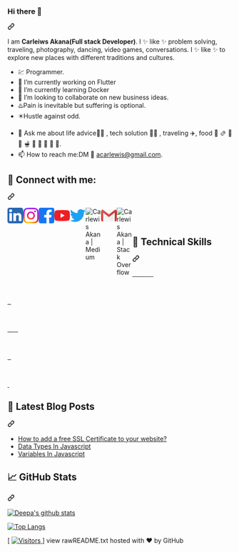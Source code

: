 <article class="markdown-body entry-content container-lg f5" itemprop="text">
  <div class="markdown-heading" dir="auto">
    <h3 class="heading-element" dir="auto">Hi there 👋</h3>
    <a id="user-content-hi-there-" class="anchor" aria-label="Permalink: Hi there 👋" href="#hi-there-">
      <svg class="octicon octicon-link" viewBox="0 0 16 16" version="1.1" width="16" height="16" aria-hidden="true">
        <path d="m7.775 3.275 1.25-1.25a3.5 3.5 0 1 1 4.95 4.95l-2.5 2.5a3.5 3.5 0 0 1-4.95 0 .751.751 0 0 1 .018-1.042.751.751 0 0 1 1.042-.018 1.998 1.998 0 0 0 2.83 0l2.5-2.5a2.002 2.002 0 0 0-2.83-2.83l-1.25 1.25a.751.751 0 0 1-1.042-.018.751.751 0 0 1-.018-1.042Zm-4.69 9.64a1.998 1.998 0 0 0 2.83 0l1.25-1.25a.751.751 0 0 1 1.042.018.751.751 0 0 1 .018 1.042l-1.25 1.25a3.5 3.5 0 1 1-4.95-4.95l2.5-2.5a3.5 3.5 0 0 1 4.95 0 .751.751 0 0 1-.018 1.042.751.751 0 0 1-1.042.018 1.998 1.998 0 0 0-2.83 0l-2.5 2.5a1.998 1.998 0 0 0 0 2.83Z"></path>
      </svg>
    </a>
  </div>
  <p dir="auto">I am <strong>Carleiws Akana(Full stack Developer)</strong>. I ✨ like ✨  problem solving, traveling, photography, dancing, video games, conversations. I ✨ like ✨  to explore new places with different traditions and cultures.</p>
  <ul dir="auto">
    <li>💹 Programmer.</li>
    <li>🔭 I’m currently working on Flutter</li>
    <li>🌱 I’m currently learning Docker</li>
    <li>👯 I’m looking to collaborate on new business ideas.</li>
    <li>♨️Pain is inevitable but suffering is optional.</li>
    <li>✴️Hustle against odd.</li>
  </ul>

  <ul dir="auto">
    <li>💬 Ask me about life advice🤣🤣 , tech solution 👩‍💻 , traveling <g-emoji class="g-emoji" alias="airplane">✈️</g-emoji>, food 🌯 🫔 🥗 🥘 🫕 🥫 🍝 🍜 🍲 🍛.</li>
    <li>📫 How to reach me:DM 📱 <a href="mailto:acarlewis@gmail.com">acarlewis@gmail.com</a>.</li>
  </ul>
  <div class="markdown-heading" dir="auto">
    <h2 class="heading-element" dir="auto">🤝 Connect with me:</h2>
    <a id="user-content--connect-with-me" class="anchor" aria-label="Permalink: 🤝 Connect with me:" href="#-connect-with-me">
      <svg class="octicon octicon-link" viewBox="0 0 16 16" version="1.1" width="16" height="16" aria-hidden="true">
        <path d="m7.775 3.275 1.25-1.25a3.5 3.5 0 1 1 4.95 4.95l-2.5 2.5a3.5 3.5 0 0 1-4.95 0 .751.751 0 0 1 .018-1.042.751.751 0 0 1 1.042-.018 1.998 1.998 0 0 0 2.83 0l2.5-2.5a2.002 2.002 0 0 0-2.83-2.83l-1.25 1.25a.751.751 0 0 1-1.042-.018.751.751 0 0 1-.018-1.042Zm-4.69 9.64a1.998 1.998 0 0 0 2.83 0l1.25-1.25a.751.751 0 0 1 1.042.018.751.751 0 0 1 .018 1.042l-1.25 1.25a3.5 3.5 0 1 1-4.95-4.95l2.5-2.5a3.5 3.5 0 0 1 4.95 0 .751.751 0 0 1-.018 1.042.751.751 0 0 1-1.042.018 1.998 1.998 0 0 0-2.83 0l-2.5 2.5a1.998 1.998 0 0 0 0 2.83Z"></path>
      </svg>
    </a>
  </div>
  <p dir="auto">
    <a href="https://www.linkedin.com/in/carlewis-akana-2226341b7/" rel="nofollow">
      <img align="left" src="https://raw.githubusercontent.com/deepajarout/deepajarout/main/5296501_linkedin_network_linkedin logo_icon.png" alt="Carlewis Akana | LinkedIn" width="35px" style="max-width: 100%;">
    </a>
  </p>
  <p dir="auto">
    <a href="https://instagram.com/a_carlewis" rel="nofollow">
      <img align="left" src="https://raw.githubusercontent.com/deepajarout/deepajarout/main/5296765_camera_instagram_instagram logo_icon.png" alt="Carlewis Akana | Instagram" width="35px" style="max-width: 100%;">
    </a>
  </p>
  <p dir="auto">
    <a href="https://www.facebook.com/carlewis-akana" rel="nofollow">
      <img align="left" src="https://raw.githubusercontent.com/deepajarout/deepajarout/main/5365678_fb_facebook_facebook logo_icon.png" alt="Carlewis Akana | Facebook" width="35px" style="max-width: 100%;">
    </a>
  </p>
  <p dir="auto">
    <a href="https://www.youtube.com/channel/carlewis2163" rel="nofollow">
      <img align="left" src="https://raw.githubusercontent.com/deepajarout/deepajarout/main/5296521_play_video_vlog_youtube_youtube logo_icon.png" alt="Carlewis Akana | Youtube" width="35px" style="max-width: 100%;">
    </a>
  </p>
  <p dir="auto">
    <a href="https://twitter.com/deepajarout" rel="nofollow">
      <img align="left" src="https://raw.githubusercontent.com/deepajarout/deepajarout/main/5296514_bird_tweet_twitter_twitter logo_icon.png" alt="Carlewis Akana | Twitter" width="35px" style="max-width: 100%;">
    </a>
  </p>
  <p dir="auto">
    <a href="https://www.sololearn.com/en/Profile/9491560" rel="nofollow">
      <img align="left" src="https://e7.pngegg.com/pngimages/243/80/png-clipart-sololearn-computer-programming-android-android-text-logo-thumbnail.png" alt="Carlewis Akana | Medium" width="35px" style="max-width: 100%;">
    </a>
  </p>
  <p dir="auto">
    <a href="acarlewis@gmail.com">
      <img align="left" src="https://raw.githubusercontent.com/deepajarout/deepajarout/main/2993691_brand_brands_gmail_logo_logos_icon.png" alt="Carlewis Akana | Gmail" width="35px" style="max-width: 100%;">
    </a>
  </p>
  <p dir="auto">
    <a href="https://stackoverflow.com/users/12204480/carlewis" rel="nofollow">
      <img align="left" src="https://cdn2.iconfinder.com/data/icons/social-icons-33/128/Stack_Overflow-512.png" alt="Carlewis Akana | Stack Overflow" width="35px" style="max-width: 100%;">
    </a>
  </p>
  <br>
  <br>
  <div class="markdown-heading" dir="auto">
    <h2 class="heading-element" dir="auto">💼 Technical Skills</h2>
    <a id="user-content--technical-skills" class="anchor" aria-label="Permalink: 💼 Technical Skills" href="#-technical-skills">
      <svg class="octicon octicon-link" viewBox="0 0 16 16" version="1.1" width="16" height="16" aria-hidden="true">
        <path d="m7.775 3.275 1.25-1.25a3.5 3.5 0 1 1 4.95 4.95l-2.5 2.5a3.5 3.5 0 0 1-4.95 0 .751.751 0 0 1 .018-1.042.751.751 0 0 1 1.042-.018 1.998 1.998 0 0 0 2.83 0l2.5-2.5a2.002 2.002 0 0 0-2.83-2.83l-1.25 1.25a.751.751 0 0 1-1.042-.018.751.751 0 0 1-.018-1.042Zm-4.69 9.64a1.998 1.998 0 0 0 2.83 0l1.25-1.25a.751.751 0 0 1 1.042.018.751.751 0 0 1 .018 1.042l-1.25 1.25a3.5 3.5 0 1 1-4.95-4.95l2.5-2.5a3.5 3.5 0 0 1 4.95 0 .751.751 0 0 1-.018 1.042.751.751 0 0 1-1.042.018 1.998 1.998 0 0 0-2.83 0l-2.5 2.5a1.998 1.998 0 0 0 0 2.83Z"></path>
      </svg>
    </a>
  </div>
  <p dir="auto">
    <a target="_blank" rel="noopener noreferrer nofollow" href="https://camo.githubusercontent.com/9f06762b8feb28a94829eef10b7b32ba3dffc2cad2250be89d34c1b85b0f3e7e/68747470733a2f2f696d672e736869656c64732e696f2f62616467652f67616d696e672d756e6974792d696e666f726d6174696f6e616c3f7374796c653d666c6174266c6f676f3d756e697479266c6f676f436f6c6f723d7768697465">
      <img src="https://camo.githubusercontent.com/9f06762b8feb28a94829eef10b7b32ba3dffc2cad2250be89d34c1b85b0f3e7e/68747470733a2f2f696d672e736869656c64732e696f2f62616467652f67616d696e672d756e6974792d696e666f726d6174696f6e616c3f7374796c653d666c6174266c6f676f3d756e697479266c6f676f436f6c6f723d7768697465" alt="" data-canonical-src="https://img.shields.io/badge/gaming-unity-informational?style=flat&amp;logo=unity&amp;logoColor=white" style="max-width: 100%;">
    </a>
    <a target="_blank" rel="noopener noreferrer nofollow" href="https://camo.githubusercontent.com/23a10ff2c11462fd99f7e172a9bec958fc3c5fc46f5fa4e7a92591fd7532b9b6/68747470733a2f2f696d672e736869656c64732e696f2f62616467652f4672616d65776f726b2d6e6f64652e6a732d696e666f726d6174696f6e616c3f7374796c653d666c6174266c6f676f3d6e6f64652e6a73266c6f676f436f6c6f723d7768697465">
      <img src="https://camo.githubusercontent.com/23a10ff2c11462fd99f7e172a9bec958fc3c5fc46f5fa4e7a92591fd7532b9b6/68747470733a2f2f696d672e736869656c64732e696f2f62616467652f4672616d65776f726b2d6e6f64652e6a732d696e666f726d6174696f6e616c3f7374796c653d666c6174266c6f676f3d6e6f64652e6a73266c6f676f436f6c6f723d7768697465" alt="" data-canonical-src="https://img.shields.io/badge/Framework-node.js-informational?style=flat&amp;logo=node.js&amp;logoColor=white" style="max-width: 100%;">
    </a>
    <a target="_blank" rel="noopener noreferrer nofollow" href="https://camo.githubusercontent.com/8253304b21de1c3226ac4278a35ea0dc9fdc4bd1cd541f930418c22465c94a5f/68747470733a2f2f696d672e736869656c64732e696f2f62616467652f44617461626173652d4d6f6e676f44422d696e666f726d6174696f6e616c3f7374796c653d666c6174266c6f676f3d6d6f6e676f6462266c6f676f436f6c6f723d7768697465">
      <img src="https://camo.githubusercontent.com/8253304b21de1c3226ac4278a35ea0dc9fdc4bd1cd541f930418c22465c94a5f/68747470733a2f2f696d672e736869656c64732e696f2f62616467652f44617461626173652d4d6f6e676f44422d696e666f726d6174696f6e616c3f7374796c653d666c6174266c6f676f3d6d6f6e676f6462266c6f676f436f6c6f723d7768697465" alt="" data-canonical-src="https://img.shields.io/badge/Database-MongoDB-informational?style=flat&amp;logo=mongodb&amp;logoColor=white" style="max-width: 100%;">
    </a>
    <a target="_blank" rel="noopener noreferrer nofollow" href="https://camo.githubusercontent.com/14a824c0e84a0a41bb8abadde24714bbc6ba2016fa78e4be25060a1067cc3a9f/68747470733a2f2f696d672e736869656c64732e696f2f62616467652f436f64652d52656163742d696e666f726d6174696f6e616c3f7374796c653d666c6174266c6f676f3d726561637426636f6c6f723d363144414642">
      <img src="https://camo.githubusercontent.com/14a824c0e84a0a41bb8abadde24714bbc6ba2016fa78e4be25060a1067cc3a9f/68747470733a2f2f696d672e736869656c64732e696f2f62616467652f436f64652d52656163742d696e666f726d6174696f6e616c3f7374796c653d666c6174266c6f676f3d726561637426636f6c6f723d363144414642" alt="" data-canonical-src="https://img.shields.io/badge/Code-React-informational?style=flat&amp;logo=react&amp;color=61DAFB" style="max-width: 100%;">
    </a>
    <a target="_blank" rel="noopener noreferrer nofollow" href="https://camo.githubusercontent.com/aaca38b4605cdad6dcb92a737704ac43dd24df7d057389a894af545f897d658e/68747470733a2f2f696d672e736869656c64732e696f2f62616467652f436f64652d52656475782d696e666f726d6174696f6e616c3f7374796c653d666c6174266c6f676f3d526564757826636f6c6f723d373634414243">
      <img src="https://camo.githubusercontent.com/aaca38b4605cdad6dcb92a737704ac43dd24df7d057389a894af545f897d658e/68747470733a2f2f696d672e736869656c64732e696f2f62616467652f436f64652d52656475782d696e666f726d6174696f6e616c3f7374796c653d666c6174266c6f676f3d526564757826636f6c6f723d373634414243" alt="" data-canonical-src="https://img.shields.io/badge/Code-Redux-informational?style=flat&amp;logo=Redux&amp;color=764ABC" style="max-width: 100%;">
    </a>
    <a target="_blank" rel="noopener noreferrer nofollow" href="https://camo.githubusercontent.com/242c67a619771792ab20da1cac2f6afa28c6ec88363bcfd63272cb3179647960/68747470733a2f2f696d672e736869656c64732e696f2f62616467652f436f64652d4a6176615363726970742d696e666f726d6174696f6e616c3f7374796c653d666c6174266c6f676f3d4a61766153637269707426636f6c6f723d463744463145">
      <img src="https://camo.githubusercontent.com/242c67a619771792ab20da1cac2f6afa28c6ec88363bcfd63272cb3179647960/68747470733a2f2f696d672e736869656c64732e696f2f62616467652f436f64652d4a6176615363726970742d696e666f726d6174696f6e616c3f7374796c653d666c6174266c6f676f3d4a61766153637269707426636f6c6f723d463744463145" alt="" data-canonical-src="https://img.shields.io/badge/Code-JavaScript-informational?style=flat&amp;logo=JavaScript&amp;color=F7DF1E" style="max-width: 100%;">
    </a>
    <a target="_blank" rel="noopener noreferrer nofollow" href="https://camo.githubusercontent.com/d7c4890707b68850edc94513b6085a0eab00d118deb66ab765f733b9b8776969/68747470733a2f2f696d672e736869656c64732e696f2f62616467652f436f64652d48544d4c352d696e666f726d6174696f6e616c3f7374796c653d666c6174266c6f676f3d48544d4c3526636f6c6f723d453334463236">
      <img src="https://camo.githubusercontent.com/d7c4890707b68850edc94513b6085a0eab00d118deb66ab765f733b9b8776969/68747470733a2f2f696d672e736869656c64732e696f2f62616467652f436f64652d48544d4c352d696e666f726d6174696f6e616c3f7374796c653d666c6174266c6f676f3d48544d4c3526636f6c6f723d453334463236" alt="" data-canonical-src="https://img.shields.io/badge/Code-HTML5-informational?style=flat&amp;logo=HTML5&amp;color=E34F26" style="max-width: 100%;">
    </a>
    <a target="_blank" rel="noopener noreferrer nofollow" href="https://camo.githubusercontent.com/bfc6a44be8c9b846b73767c87a2790cf2532e30e8ed58491bb390c988fc06a98/68747470733a2f2f696d672e736869656c64732e696f2f62616467652f436f64652d506f737467726553514c2d696e666f726d6174696f6e616c3f7374796c653d666c6174266c6f676f3d506f737467726553514c26636f6c6f723d333336373931">
      <img src="https://camo.githubusercontent.com/bfc6a44be8c9b846b73767c87a2790cf2532e30e8ed58491bb390c988fc06a98/68747470733a2f2f696d672e736869656c64732e696f2f62616467652f436f64652d506f737467726553514c2d696e666f726d6174696f6e616c3f7374796c653d666c6174266c6f676f3d506f737467726553514c26636f6c6f723d333336373931" alt="" data-canonical-src="https://img.shields.io/badge/Code-PostgreSQL-informational?style=flat&amp;logo=PostgreSQL&amp;color=336791" style="max-width: 100%;">
    </a>
    <a target="_blank" rel="noopener noreferrer nofollow" href="https://camo.githubusercontent.com/a60b69f8af9053d1004320b7cf10d49d7f5143ef8985667e7cfecca312dc14d9/68747470733a2f2f696d672e736869656c64732e696f2f62616467652f436f64652d53514c6974652d696e666f726d6174696f6e616c3f7374796c653d666c6174266c6f676f3d53514c69746526636f6c6f723d303033423537">
      <img src="https://camo.githubusercontent.com/a60b69f8af9053d1004320b7cf10d49d7f5143ef8985667e7cfecca312dc14d9/68747470733a2f2f696d672e736869656c64732e696f2f62616467652f436f64652d53514c6974652d696e666f726d6174696f6e616c3f7374796c653d666c6174266c6f676f3d53514c69746526636f6c6f723d303033423537" alt="" data-canonical-src="https://img.shields.io/badge/Code-SQLite-informational?style=flat&amp;logo=SQLite&amp;color=003B57" style="max-width: 100%;">
    </a>
    <a target="_blank" rel="noopener noreferrer nofollow" href="https://camo.githubusercontent.com/90694fa5b9bfbadd8fb4f6769161e845c21ffe16ee940418ed64775e5c9994ee/68747470733a2f2f696d672e736869656c64732e696f2f62616467652f436f64652d547970657363726970742d696e666f726d6174696f6e616c3f7374796c653d666c6174266c6f676f3d74797065736372697074266c6f676f436f6c6f723d7768697465">
      <img src="https://camo.githubusercontent.com/90694fa5b9bfbadd8fb4f6769161e845c21ffe16ee940418ed64775e5c9994ee/68747470733a2f2f696d672e736869656c64732e696f2f62616467652f436f64652d547970657363726970742d696e666f726d6174696f6e616c3f7374796c653d666c6174266c6f676f3d74797065736372697074266c6f676f436f6c6f723d7768697465" alt="" data-canonical-src="https://img.shields.io/badge/Code-Typescript-informational?style=flat&amp;logo=typescript&amp;logoColor=white" style="max-width: 100%;">
    </a>
    <a target="_blank" rel="noopener noreferrer nofollow" href="https://camo.githubusercontent.com/9ac91734c808ed4a9da0e769b83f083193075174dedf38a792f2b52bc763e2eb/68747470733a2f2f696d672e736869656c64732e696f2f62616467652f636f64652d4772617068514c2d696e666f726d6174696f6e616c3f7374796c653d666c6174266c6f676f3d6772617068716c266c6f676f436f6c6f723d7768697465">
      <img src="https://camo.githubusercontent.com/9ac91734c808ed4a9da0e769b83f083193075174dedf38a792f2b52bc763e2eb/68747470733a2f2f696d672e736869656c64732e696f2f62616467652f636f64652d4772617068514c2d696e666f726d6174696f6e616c3f7374796c653d666c6174266c6f676f3d6772617068716c266c6f676f436f6c6f723d7768697465" alt="" data-canonical-src="https://img.shields.io/badge/code-GraphQL-informational?style=flat&amp;logo=graphql&amp;logoColor=white" style="max-width: 100%;">
    </a>
    <a target="_blank" rel="noopener noreferrer nofollow" href="https://camo.githubusercontent.com/e48d1d2a02baef60a94456e0b6c7f90e89e358a8ef353e21ffa2ba383b47cca7/68747470733a2f2f696d672e736869656c64732e696f2f62616467652f636f64652d4a57542d696e666f726d6174696f6e616c3f7374796c653d666c6174266c6f676f3d4a534f4e253230776562253230746f6b656e73">
      <img src="https://camo.githubusercontent.com/e48d1d2a02baef60a94456e0b6c7f90e89e358a8ef353e21ffa2ba383b47cca7/68747470733a2f2f696d672e736869656c64732e696f2f62616467652f636f64652d4a57542d696e666f726d6174696f6e616c3f7374796c653d666c6174266c6f676f3d4a534f4e253230776562253230746f6b656e73" alt="" data-canonical-src="https://img.shields.io/badge/code-JWT-informational?style=flat&amp;logo=JSON%20web%20tokens" style="max-width: 100%;">
    </a>
    <a target="_blank" rel="noopener noreferrer nofollow" href="https://camo.githubusercontent.com/8e23a6d874199d23a896f81fab20e445da6ec6a0f960da9634cb49b622519d7e/68747470733a2f2f696d672e736869656c64732e696f2f62616467652f636f64652d47554c502d696e666f726d6174696f6e616c3f7374796c653d666c6174266c6f676f3d67756c70266c6f676f436f6c6f723d7768697465">
      <img src="https://camo.githubusercontent.com/8e23a6d874199d23a896f81fab20e445da6ec6a0f960da9634cb49b622519d7e/68747470733a2f2f696d672e736869656c64732e696f2f62616467652f636f64652d47554c502d696e666f726d6174696f6e616c3f7374796c653d666c6174266c6f676f3d67756c70266c6f676f436f6c6f723d7768697465" alt="" data-canonical-src="https://img.shields.io/badge/code-GULP-informational?style=flat&amp;logo=gulp&amp;logoColor=white" style="max-width: 100%;">
    </a>
  </p>
  <br>
  <p dir="auto">
    <a target="_blank" rel="noopener noreferrer nofollow" href="https://camo.githubusercontent.com/158f0f18972e114aaa28b21ed69ca4064e3dfe29d8fb3c5014088eb13f048150/68747470733a2f2f696d672e736869656c64732e696f2f62616467652f5374796c652d426f6f7473747261702d696e666f726d6174696f6e616c3f7374796c653d666c6174266c6f676f3d426f6f74737472617026636f6c6f723d373935324233">
      <img src="https://camo.githubusercontent.com/158f0f18972e114aaa28b21ed69ca4064e3dfe29d8fb3c5014088eb13f048150/68747470733a2f2f696d672e736869656c64732e696f2f62616467652f5374796c652d426f6f7473747261702d696e666f726d6174696f6e616c3f7374796c653d666c6174266c6f676f3d426f6f74737472617026636f6c6f723d373935324233" alt="" data-canonical-src="https://img.shields.io/badge/Style-Bootstrap-informational?style=flat&amp;logo=Bootstrap&amp;color=7952B3" style="max-width: 100%;">
    </a>
    <a target="_blank" rel="noopener noreferrer nofollow" href="https://camo.githubusercontent.com/03afade71191a329046aec0c7df933fbbf1f58adeb6aa0432e5bf0bc4475d37c/68747470733a2f2f696d672e736869656c64732e696f2f62616467652f5374796c652d435353332d696e666f726d6174696f6e616c3f7374796c653d666c6174266c6f676f3d4353533326636f6c6f723d313537324236">
      <img src="https://camo.githubusercontent.com/03afade71191a329046aec0c7df933fbbf1f58adeb6aa0432e5bf0bc4475d37c/68747470733a2f2f696d672e736869656c64732e696f2f62616467652f5374796c652d435353332d696e666f726d6174696f6e616c3f7374796c653d666c6174266c6f676f3d4353533326636f6c6f723d313537324236" alt="" data-canonical-src="https://img.shields.io/badge/Style-CSS3-informational?style=flat&amp;logo=CSS3&amp;color=1572B6" style="max-width: 100%;">
    </a>
    <a target="_blank" rel="noopener noreferrer nofollow" href="https://camo.githubusercontent.com/d00ff24013b8b052f7dda1db08a05abad75fe1d536a25fe94f2776fae746e62b/68747470733a2f2f696d672e736869656c64732e696f2f62616467652f5374796c652d7374796c65642d2d636f6d706f6e656e74732d696e666f726d6174696f6e616c3f7374796c653d666c6174266c6f676f3d7374796c65642d636f6d706f6e656e747326636f6c6f723d444237303933">
      <img src="https://camo.githubusercontent.com/d00ff24013b8b052f7dda1db08a05abad75fe1d536a25fe94f2776fae746e62b/68747470733a2f2f696d672e736869656c64732e696f2f62616467652f5374796c652d7374796c65642d2d636f6d706f6e656e74732d696e666f726d6174696f6e616c3f7374796c653d666c6174266c6f676f3d7374796c65642d636f6d706f6e656e747326636f6c6f723d444237303933" alt="" data-canonical-src="https://img.shields.io/badge/Style-styled--components-informational?style=flat&amp;logo=styled-components&amp;color=DB7093" style="max-width: 100%;">
    </a>
  </p>
  <br>
  <p dir="auto">
    <a target="_blank" rel="noopener noreferrer nofollow" href="https://camo.githubusercontent.com/4f31494a26a94a43e4e6a711afcb44811353ba3aa69ad9289c3464fa8ecf9f11/68747470733a2f2f696d672e736869656c64732e696f2f62616467652f546f6f6c732d4669676d612d696e666f726d6174696f6e616c3f7374796c653d666c6174266c6f676f3d4669676d6126636f6c6f723d463234453145">
      <img src="https://camo.githubusercontent.com/4f31494a26a94a43e4e6a711afcb44811353ba3aa69ad9289c3464fa8ecf9f11/68747470733a2f2f696d672e736869656c64732e696f2f62616467652f546f6f6c732d4669676d612d696e666f726d6174696f6e616c3f7374796c653d666c6174266c6f676f3d4669676d6126636f6c6f723d463234453145" alt="" data-canonical-src="https://img.shields.io/badge/Tools-Figma-informational?style=flat&amp;logo=Figma&amp;color=F24E1E" style="max-width: 100%;">
    </a>
    <a target="_blank" rel="noopener noreferrer nofollow" href="https://camo.githubusercontent.com/f92a4aa2cf0d265b31a1d6ce42df02ee746083604782a6af8302e3b2bd4cb9f3/68747470733a2f2f696d672e736869656c64732e696f2f62616467652f546f6f6c732d4e504d2d696e666f726d6174696f6e616c3f7374796c653d666c6174266c6f676f3d4e504d26636f6c6f723d434233383337">
      <img src="https://camo.githubusercontent.com/f92a4aa2cf0d265b31a1d6ce42df02ee746083604782a6af8302e3b2bd4cb9f3/68747470733a2f2f696d672e736869656c64732e696f2f62616467652f546f6f6c732d4e504d2d696e666f726d6174696f6e616c3f7374796c653d666c6174266c6f676f3d4e504d26636f6c6f723d434233383337" alt="" data-canonical-src="https://img.shields.io/badge/Tools-NPM-informational?style=flat&amp;logo=NPM&amp;color=CB3837" style="max-width: 100%;">
    </a>
    <a target="_blank" rel="noopener noreferrer nofollow" href="https://camo.githubusercontent.com/5deebc63e4004fd0df809467ae18d1e709d28d58d0741a5772ee67a8460eff59/68747470733a2f2f696d672e736869656c64732e696f2f62616467652f546f6f6c732d4865726f6b752d696e666f726d6174696f6e616c3f7374796c653d666c6174266c6f676f3d4865726f6b7526636f6c6f723d343330303938">
      <img src="https://camo.githubusercontent.com/5deebc63e4004fd0df809467ae18d1e709d28d58d0741a5772ee67a8460eff59/68747470733a2f2f696d672e736869656c64732e696f2f62616467652f546f6f6c732d4865726f6b752d696e666f726d6174696f6e616c3f7374796c653d666c6174266c6f676f3d4865726f6b7526636f6c6f723d343330303938" alt="" data-canonical-src="https://img.shields.io/badge/Tools-Heroku-informational?style=flat&amp;logo=Heroku&amp;color=430098" style="max-width: 100%;">
    </a>
    <a target="_blank" rel="noopener noreferrer nofollow" href="https://camo.githubusercontent.com/ca7928be12661e5ab4d82ccc0dacc704aac13f5f6ee05e4a8752a2aed6562a4d/68747470733a2f2f696d672e736869656c64732e696f2f62616467652f546f6f6c732d4769742d696e666f726d6174696f6e616c3f7374796c653d666c6174266c6f676f3d47697426636f6c6f723d463035303332">
      <img src="https://camo.githubusercontent.com/ca7928be12661e5ab4d82ccc0dacc704aac13f5f6ee05e4a8752a2aed6562a4d/68747470733a2f2f696d672e736869656c64732e696f2f62616467652f546f6f6c732d4769742d696e666f726d6174696f6e616c3f7374796c653d666c6174266c6f676f3d47697426636f6c6f723d463035303332" alt="" data-canonical-src="https://img.shields.io/badge/Tools-Git-informational?style=flat&amp;logo=Git&amp;color=F05032" style="max-width: 100%;">
    </a>
    <a target="_blank" rel="noopener noreferrer nofollow" href="https://camo.githubusercontent.com/6f3217e893b76198e13786e2049646c58166cd72e8376e2bb2bdd9c515ee388f/68747470733a2f2f696d672e736869656c64732e696f2f62616467652f546f6f6c732d4769744875622d696e666f726d6174696f6e616c3f7374796c653d666c6174266c6f676f3d47697448756226636f6c6f723d313831373137">
      <img src="https://camo.githubusercontent.com/6f3217e893b76198e13786e2049646c58166cd72e8376e2bb2bdd9c515ee388f/68747470733a2f2f696d672e736869656c64732e696f2f62616467652f546f6f6c732d4769744875622d696e666f726d6174696f6e616c3f7374796c653d666c6174266c6f676f3d47697448756226636f6c6f723d313831373137" alt="" data-canonical-src="https://img.shields.io/badge/Tools-GitHub-informational?style=flat&amp;logo=GitHub&amp;color=181717" style="max-width: 100%;">
    </a>
    <a target="_blank" rel="noopener noreferrer nofollow" href="https://camo.githubusercontent.com/25c7064544b61c39e97477f9a39750ecc4a6bf062e040a0035f6b78a115697cb/68747470733a2f2f696d672e736869656c64732e696f2f62616467652f546f6f6c732d6269746275636b65742d696e666f726d6174696f6e616c3f7374796c653d666c6174266c6f676f3d6269746275636b6574266c6f676f436f6c6f723d7768697465">
      <img src="https://camo.githubusercontent.com/25c7064544b61c39e97477f9a39750ecc4a6bf062e040a0035f6b78a115697cb/68747470733a2f2f696d672e736869656c64732e696f2f62616467652f546f6f6c732d6269746275636b65742d696e666f726d6174696f6e616c3f7374796c653d666c6174266c6f676f3d6269746275636b6574266c6f676f436f6c6f723d7768697465" alt="" data-canonical-src="https://img.shields.io/badge/Tools-bitbucket-informational?style=flat&amp;logo=bitbucket&amp;logoColor=white" style="max-width: 100%;">
    </a>
    <a target="_blank" rel="noopener noreferrer nofollow" href="https://camo.githubusercontent.com/d360cae64798160842c7f24690b3949f6e5a83bbdde44c21d25a398b22ea9e57/68747470733a2f2f696d672e736869656c64732e696f2f62616467652f546f6f6c732d6769746875622d696e666f726d6174696f6e616c3f7374796c653d666c6174266c6f676f3d676974687562266c6f676f436f6c6f723d7768697465">
      <img src="https://camo.githubusercontent.com/d360cae64798160842c7f24690b3949f6e5a83bbdde44c21d25a398b22ea9e57/68747470733a2f2f696d672e736869656c64732e696f2f62616467652f546f6f6c732d6769746875622d696e666f726d6174696f6e616c3f7374796c653d666c6174266c6f676f3d676974687562266c6f676f436f6c6f723d7768697465" alt="" data-canonical-src="https://img.shields.io/badge/Tools-github-informational?style=flat&amp;logo=github&amp;logoColor=white" style="max-width: 100%;">
    </a>
  </p>
  <br>
  <p dir="auto">
    <a target="_blank" rel="noopener noreferrer nofollow" href="https://camo.githubusercontent.com/4ac700350fdbcce5a19df928fe8b10bb113c1ec911a93f3041f491b5d644be9c/68747470733a2f2f696d672e736869656c64732e696f2f62616467652f54657374696e67546f6f6c732d637970726573732d696e666f726d6174696f6e616c3f7374796c653d666c6174266c6f676f3d63797072657373266c6f676f436f6c6f723d303538613565">
      <img src="https://camo.githubusercontent.com/4ac700350fdbcce5a19df928fe8b10bb113c1ec911a93f3041f491b5d644be9c/68747470733a2f2f696d672e736869656c64732e696f2f62616467652f54657374696e67546f6f6c732d637970726573732d696e666f726d6174696f6e616c3f7374796c653d666c6174266c6f676f3d63797072657373266c6f676f436f6c6f723d303538613565" alt="" data-canonical-src="https://img.shields.io/badge/TestingTools-cypress-informational?style=flat&amp;logo=cypress&amp;logoColor=058a5e" style="max-width: 100%;">
    </a>
    <a target="_blank" rel="noopener noreferrer nofollow" href="https://camo.githubusercontent.com/49e05b292a6e046f8f004210bf70924482d1290109ace445f17cc4e20daceee6/68747470733a2f2f696d672e736869656c64732e696f2f62616467652f54657374696e67546f6f6c732d6a6573742d696e666f726d6174696f6e616c3f7374796c653d666c6174266c6f676f3d6a657374266c6f676f436f6c6f723d7768697465">
      <img src="https://camo.githubusercontent.com/49e05b292a6e046f8f004210bf70924482d1290109ace445f17cc4e20daceee6/68747470733a2f2f696d672e736869656c64732e696f2f62616467652f54657374696e67546f6f6c732d6a6573742d696e666f726d6174696f6e616c3f7374796c653d666c6174266c6f676f3d6a657374266c6f676f436f6c6f723d7768697465" alt="" data-canonical-src="https://img.shields.io/badge/TestingTools-jest-informational?style=flat&amp;logo=jest&amp;logoColor=white" style="max-width: 100%;">
    </a>
    <a target="_blank" rel="noopener noreferrer nofollow" href="https://camo.githubusercontent.com/13a6f4eef00ddfceab4d777ceadf5691097595ba21e65f760b88ebcc8cab3a28/68747470733a2f2f696d672e736869656c64732e696f2f62616467652f74657374696e67546f6f6c732d6d6f6368612d696e666f726d6174696f6e616c3f7374796c653d666c6174266c6f676f3d6d6f636861266c6f676f436f6c6f723d7768697465">
      <img src="https://camo.githubusercontent.com/13a6f4eef00ddfceab4d777ceadf5691097595ba21e65f760b88ebcc8cab3a28/68747470733a2f2f696d672e736869656c64732e696f2f62616467652f74657374696e67546f6f6c732d6d6f6368612d696e666f726d6174696f6e616c3f7374796c653d666c6174266c6f676f3d6d6f636861266c6f676f436f6c6f723d7768697465" alt="" data-canonical-src="https://img.shields.io/badge/testingTools-mocha-informational?style=flat&amp;logo=mocha&amp;logoColor=white" style="max-width: 100%;">
    </a>
  </p>
  <br>
  <p dir="auto">
    <a target="_blank" rel="noopener noreferrer nofollow" href="https://camo.githubusercontent.com/83f5cf75aad490b30c00d6f8dc097f9c1fd574ec28c8ce3255c4df14d81ebabe/68747470733a2f2f696d672e736869656c64732e696f2f62616467652f7365727665722d6e67696e782d696e666f726d6174696f6e616c3f7374796c653d666c6174266c6f676f3d6e67696e78266c6f676f436f6c6f723d7768697465">
      <img src="https://camo.githubusercontent.com/83f5cf75aad490b30c00d6f8dc097f9c1fd574ec28c8ce3255c4df14d81ebabe/68747470733a2f2f696d672e736869656c64732e696f2f62616467652f7365727665722d6e67696e782d696e666f726d6174696f6e616c3f7374796c653d666c6174266c6f676f3d6e67696e78266c6f676f436f6c6f723d7768697465" alt="" data-canonical-src="https://img.shields.io/badge/server-nginx-informational?style=flat&amp;logo=nginx&amp;logoColor=white" style="max-width: 100%;">
    </a>
    <a target="_blank" rel="noopener noreferrer nofollow" href="https://camo.githubusercontent.com/c2a95e04f80f225308d9bc30a55c6865d0e47d4aae20517ce19095c707d500d1/68747470733a2f2f696d672e736869656c64732e696f2f62616467652f7365727665722d6a656e6b696e732d696e666f726d6174696f6e616c3f7374796c653d666c6174266c6f676f3d6a656e6b696e73266c6f676f436f6c6f723d7768697465">
      <img src="https://camo.githubusercontent.com/c2a95e04f80f225308d9bc30a55c6865d0e47d4aae20517ce19095c707d500d1/68747470733a2f2f696d672e736869656c64732e696f2f62616467652f7365727665722d6a656e6b696e732d696e666f726d6174696f6e616c3f7374796c653d666c6174266c6f676f3d6a656e6b696e73266c6f676f436f6c6f723d7768697465" alt="" data-canonical-src="https://img.shields.io/badge/server-jenkins-informational?style=flat&amp;logo=jenkins&amp;logoColor=white" style="max-width: 100%;">
    </a>
  </p>
  <div class="markdown-heading" dir="auto">
    <h2 class="heading-element" dir="auto">📝 Latest Blog Posts</h2>
    <a id="user-content--latest-blog-posts" class="anchor" aria-label="Permalink: 📝 Latest Blog Posts" href="#-latest-blog-posts">
      <svg class="octicon octicon-link" viewBox="0 0 16 16" version="1.1" width="16" height="16" aria-hidden="true">
        <path d="m7.775 3.275 1.25-1.25a3.5 3.5 0 1 1 4.95 4.95l-2.5 2.5a3.5 3.5 0 0 1-4.95 0 .751.751 0 0 1 .018-1.042.751.751 0 0 1 1.042-.018 1.998 1.998 0 0 0 2.83 0l2.5-2.5a2.002 2.002 0 0 0-2.83-2.83l-1.25 1.25a.751.751 0 0 1-1.042-.018.751.751 0 0 1-.018-1.042Zm-4.69 9.64a1.998 1.998 0 0 0 2.83 0l1.25-1.25a.751.751 0 0 1 1.042.018.751.751 0 0 1 .018 1.042l-1.25 1.25a3.5 3.5 0 1 1-4.95-4.95l2.5-2.5a3.5 3.5 0 0 1 4.95 0 .751.751 0 0 1-.018 1.042.751.751 0 0 1-1.042.018 1.998 1.998 0 0 0-2.83 0l-2.5 2.5a1.998 1.998 0 0 0 0 2.83Z"></path>
      </svg>
    </a>
  </div>
  <ul dir="auto">
    <li><a href="https://medium.com/@carlewis/how-to-add-a-free-ssl-certificate-to-your-website-736a41837a1" rel="nofollow">How to add a free SSL Certificate to your website?</a></li>
    <li><a href="https://medium.com/@carlewis/data-types-in-javascript-fd7cd14ad4a7" rel="nofollow">Data Types In Javascript</a></li>
    <li><a href="https://medium.com/@carlewis/variables-in-javascript-ef840522e80d" rel="nofollow">Variables In Javascript</a></li>
  </ul>
  <div class="markdown-heading" dir="auto">
    <h2 class="heading-element" dir="auto">📈 GitHub Stats</h2>
    <a id="user-content--github-stats" class="anchor" aria-label="Permalink: 📈 GitHub Stats" href="#-github-stats">
      <svg class="octicon octicon-link" viewBox="0 0 16 16" version="1.1" width="16" height="16" aria-hidden="true">
        <path d="m7.775 3.275 1.25-1.25a3.5 3.5 0 1 1 4.95 4.95l-2.5 2.5a3.5 3.5 0 0 1-4.95 0 .751.751 0 0 1 .018-1.042.751.751 0 0 1 1.042-.018 1.998 1.998 0 0 0 2.83 0l2.5-2.5a2.002 2.002 0 0 0-2.83-2.83l-1.25 1.25a.751.751 0 0 1-1.042-.018.751.751 0 0 1-.018-1.042Zm-4.69 9.64a1.998 1.998 0 0 0 2.83 0l1.25-1.25a.751.751 0 0 1 1.042.018.751.751 0 0 1 .018 1.042l-1.25 1.25a3.5 3.5 0 1 1-4.95-4.95l2.5-2.5a3.5 3.5 0 0 1 4.95 0 .751.751 0 0 1-.018 1.042.751.751 0 0 1-1.042.018 1.998 1.998 0 0 0-2.83 0l-2.5 2.5a1.998 1.998 0 0 0 0 2.83Z"></path>
      </svg>
    </a>
  </div>
  <p dir="auto">
    <a href="https://github.com/acarlewis">
      <img src="https://camo.githubusercontent.com/19a7e418cafa1d77fb8694465092b73232e18979d9ef55fc0bf939b34d2ba6d5/68747470733a2f2f6769746875622d726561646d652d73746174732e76657263656c2e6170702f6170693f757365726e616d653d64656570616a61726f7574" alt="Deepa's github stats" data-canonical-src="https://github-readme-stats.vercel.app/api?username=deepajarout" style="max-width: 100%;">
    </a>
  </p>
  <p dir="auto">
    <a href="https://github.com/acarlewis">
      <img src="https://camo.githubusercontent.com/5ff99ae6bdaf0d67669b7a7068320e45a3e8d5340f04bc54afd919cebbd23dd8/68747470733a2f2f6769746875622d726561646d652d73746174732e76657263656c2e6170702f6170692f746f702d6c616e67732f3f757365726e616d653d64656570616a61726f7574266c61796f75743d636f6d70616374" alt="Top Langs" data-canonical-src="https://github-readme-stats.vercel.app/api/top-langs/?username=deepajarout&amp;layout=compact" style="max-width: 100%;">
    </a>
  </p>
  <p dir="auto">[
    <a target="_blank" rel="noopener noreferrer nofollow" href="https://camo.githubusercontent.com/abb89ffaba07d10f93c6750667123a645edcfa16c6686b2097b7301f660ed187/68747470733a2f2f76697369746f722d62616467652e676c697463682e6d652f62616467653f706167655f69643d64656570616a61726f75742e64656570616a61726f7574">
      <img src="https://camo.githubusercontent.com/abb89ffaba07d10f93c6750667123a645edcfa16c6686b2097b7301f660ed187/68747470733a2f2f76697369746f722d62616467652e676c697463682e6d652f62616467653f706167655f69643d64656570616a61726f75742e64656570616a61726f7574" alt="Visitors" data-canonical-src="https://visitor-badge.glitch.me/badge?page_id=deepajarout.deepajarout" style="max-width: 100%;">
    </a>]
    view rawREADME.txt hosted with ❤ by GitHub
  </p>
</article>
